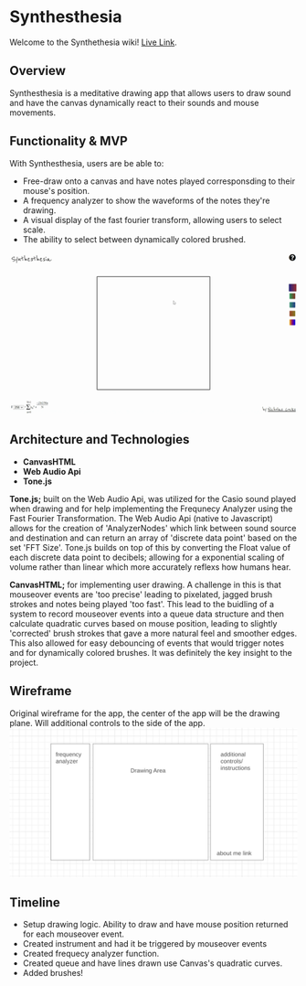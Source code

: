 # Synthesthesia
Welcome to the Synthethesia wiki! [Live Link](https://nicholascocks.github.io/Synthesthesia/).

## Overview
Synthesthesia is a meditative drawing app that allows users to draw sound and have the canvas dynamically react to their sounds and mouse movements.

## Functionality & MVP
With Synthesthesia, users are be able to:

* Free-draw onto a canvas and have notes played corresponsding to their mouse's position. 
* A frequency analyzer to show the waveforms of the notes they're drawing.
* A visual display of the fast fourier transform, allowing users to select scale.
* The ability to select between dynamically colored brushed.

![synthesthesia.gif](dist/images/synthesthesia.gif)

## Architecture and Technologies
* **CanvasHTML**
* **Web Audio Api**
* **Tone.js**

**Tone.js;** built on the Web Audio Api, was utilized for the Casio sound played when drawing and for help implementing the Frequnecy Analyzer using the Fast Fourier Transformation. The Web Audio Api (native to Javascript) allows for the creation of 'AnalyzerNodes' which link between sound source and destination and can return an array of 'discrete data point' based on the set 'FFT Size'. 
  Tone.js builds on top of this by converting the Float value of each discrete data point to decibels; allowing for a exponential scaling of volume rather than linear which more accurately reflexs how humans hear.

**CanvasHTML;** for implementing user drawing. A challenge in this is that mouseover events are 'too precise' leading to pixelated, jagged brush strokes and notes being played 'too fast'. This lead to the buidling of a system to record mouseover events into a queue data structure and then calculate quadratic curves based on mouse position, leading to slightly 'corrected' brush strokes that gave a more natural feel and smoother edges. 
  This also allowed for easy debouncing of events that would trigger notes and for dynamically colored brushes. It was definitely the key insight to the project.

## Wireframe
Original wireframe for the app, the center of the app will be the drawing plane. Will additional controls to the side of the app. 
![wireframe.png](dist/images/wireframe.png)

## Timeline
* Setup drawing logic. Ability to draw and have mouse position returned for each mouseover event.  
* Created instrument and had it be triggered by mouseover events
* Created frequecy analyzer function.
* Created queue and have lines drawn use Canvas's quadratic curves.
* Added brushes!






